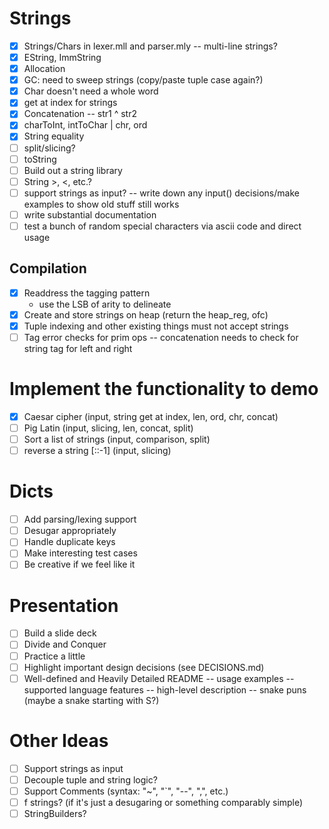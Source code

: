 # Strings

-   [x] Strings/Chars in lexer.mll and parser.mly
        -- multi-line strings?
-   [x] EString, ImmString
-   [x] Allocation
-   [x] GC: need to sweep strings (copy/paste tuple case again?)
-   [x] Char doesn't need a whole word
-   [x] get at index for strings
-   [x] Concatenation
        -- str1 ^ str2
-   [x] charToInt, intToChar | chr, ord
-   [x] String equality
-   [ ] split/slicing?
-   [ ] toString
-   [ ] Build out a string library
-   [ ] String >, <, etc.?
-   [ ] support strings as input?
        -- write down any input() decisions/make examples to show old stuff still works
-   [ ] write substantial documentation
-   [ ] test a bunch of random special characters via ascii code and direct usage

## Compilation

-   [x] Readdress the tagging pattern
    -   use the LSB of arity to delineate
-   [x] Create and store strings on heap (return the heap_reg, ofc)
-   [x] Tuple indexing and other existing things must not accept strings
-   [ ] Tag error checks for prim ops
        -- concatenation needs to check for string tag for left and right

# Implement the functionality to demo

-   [x] Caesar cipher (input, string get at index, len, ord, chr, concat)
-   [ ] Pig Latin (input, slicing, len, concat, split)
-   [ ] Sort a list of strings (input, comparison, split)
-   [ ] reverse a string [::-1] (input, slicing)

# Dicts

-   [ ] Add parsing/lexing support
-   [ ] Desugar appropriately
-   [ ] Handle duplicate keys
-   [ ] Make interesting test cases
-   [ ] Be creative if we feel like it

# Presentation

-   [ ] Build a slide deck
-   [ ] Divide and Conquer
-   [ ] Practice a little
-   [ ] Highlight important design decisions (see DECISIONS.md)
-   [ ] Well-defined and Heavily Detailed README
        -- usage examples
        -- supported language features
        -- high-level description
        -- snake puns (maybe a snake starting with S?)

# Other Ideas

-   [ ] Support strings as input
-   [ ] Decouple tuple and string logic?
-   [ ] Support Comments (syntax: "~", "`", "--", ",", etc.)
-   [ ] f strings? (if it's just a desugaring or
        something comparably simple)
-   [ ] StringBuilders?
